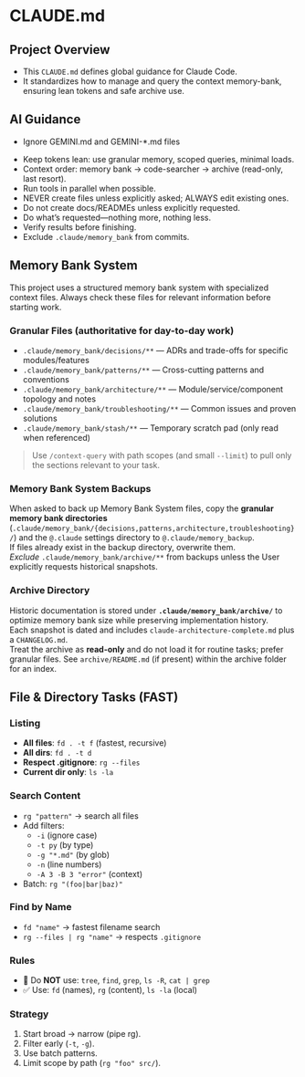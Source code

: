 # CLAUDE.md

## Project Overview

* This `CLAUDE.md` defines global guidance for Claude Code.  
* It standardizes how to manage and query the context memory-bank, ensuring lean tokens and safe archive use.    

## AI Guidance

* Ignore GEMINI.md and GEMINI-*.md files  
- Keep tokens lean: use granular memory, scoped queries, minimal loads.  
- Context order: memory bank → code-searcher → archive (read-only, last resort).  
- Run tools in parallel when possible.  
- NEVER create files unless explicitly asked; ALWAYS edit existing ones.  
- Do not create docs/READMEs unless explicitly requested.  
- Do what’s requested—nothing more, nothing less.  
- Verify results before finishing.  
- Exclude `.claude/memory_bank` from commits.  

## Memory Bank System

This project uses a structured memory bank system with specialized context files. Always check these files for relevant information before starting work.

### Granular Files (authoritative for day-to-day work)

* `.claude/memory_bank/decisions/**` — ADRs and trade-offs for specific modules/features  
* `.claude/memory_bank/patterns/**` — Cross-cutting patterns and conventions  
* `.claude/memory_bank/architecture/**` — Module/service/component topology and notes  
* `.claude/memory_bank/troubleshooting/**` — Common issues and proven solutions  
* `.claude/memory_bank/stash/**` — Temporary scratch pad (only read when referenced)  

> Use `/context-query` with path scopes (and small `--limit`) to pull only the sections relevant to your task.

### Memory Bank System Backups

When asked to back up Memory Bank System files, copy the **granular memory bank directories** (`.claude/memory_bank/{decisions,patterns,architecture,troubleshooting}/`) and the `@.claude` settings directory to `@.claude/memory_backup`.  
If files already exist in the backup directory, overwrite them.  
*Exclude* `.claude/memory_bank/archive/**` from backups unless the User explicitly requests historical snapshots.

### Archive Directory

Historic documentation is stored under **`.claude/memory_bank/archive/`** to optimize memory bank size while preserving implementation history.  
Each snapshot is dated and includes `claude-architecture-complete.md` plus a `CHANGELOG.md`.  
Treat the archive as **read-only** and do not load it for routine tasks; prefer granular files. See `archive/README.md` (if present) within the archive folder for an index.

## File & Directory Tasks (FAST)

### Listing

- **All files**: `fd . -t f` (fastest, recursive)  
- **All dirs**: `fd . -t d`  
- **Respect .gitignore**: `rg --files`  
- **Current dir only**: `ls -la`  

### Search Content

- `rg "pattern"` → search all files  
- Add filters:  
  - `-i` (ignore case)  
  - `-t py` (by type)  
  - `-g "*.md"` (by glob)  
  - `-n` (line numbers)  
  - `-A 3 -B 3 "error"` (context)  
- Batch: `rg "(foo|bar|baz)"`  

### Find by Name

- `fd "name"` → fastest filename search  
- `rg --files | rg "name"` → respects `.gitignore`  

### Rules

- 🚫 Do **NOT** use: `tree`, `find`, `grep`, `ls -R`, `cat | grep`  
- ✅ Use: `fd` (names), `rg` (content), `ls -la` (local)  

### Strategy

1. Start broad → narrow (pipe rg).  
2. Filter early (`-t`, `-g`).  
3. Use batch patterns.  
4. Limit scope by path (`rg "foo" src/`).  